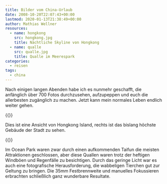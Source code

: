 ```yaml
---
title: Bilder vom China-Urlaub
date: 2008-10-20T22:07:43+00:00
lastmod: 2020-01-13T21:38:49+00:00
author: Mathias Wellner
resources:
  - name: hongkong
    src: hongkong.jpg
    title: Nächtliche Skyline von Hongkong
  - name: qualle
    src: qualle.jpg
    title: Qualle im Meerespark
categories:
  - reisen
tags:
  - china
---
```

Nach einigen langen Abenden habe ich es nunmehr geschafft, die anfänglich über 700 Fotos durchzusehen, aufzupeppen und euch die allerbesten zugänglich zu machen. Jetzt kann mein normales Leben endlich weiter gehen.

{{<responsive-image name="hongkong">}}

Dies ist eine Ansicht von Hongkong Island, rechts ist das bislang höchste Gebäude der Stadt zu sehen.

{{<responsive-image name="qualle">}}

Im Ocean Park waren zwar durch einen aufkommenden Taifun die meisten Attraktionen geschlossen, aber diese Quallen waren trotz der heftigen Windböen und Regenfälle zu besichtigen. Durch das geringe Licht war es auch eine fotografische Herausforderung, die wabbeligen Tierchen gut zur Geltung zu bringen. Die 35mm Festbrennweite und manuelles Fokussieren erbrachten schließlich ganz wunderbare Resultate.